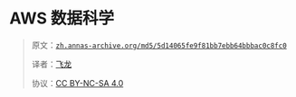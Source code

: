 # AWS 数据科学

> 原文：[`zh.annas-archive.org/md5/5d14065fe9f81bb7ebb64bbbac0c8fc0`](https://zh.annas-archive.org/md5/5d14065fe9f81bb7ebb64bbbac0c8fc0)
> 
> 译者：[飞龙](https://github.com/wizardforcel)
> 
> 协议：[CC BY-NC-SA 4.0](http://creativecommons.org/licenses/by-nc-sa/4.0/)